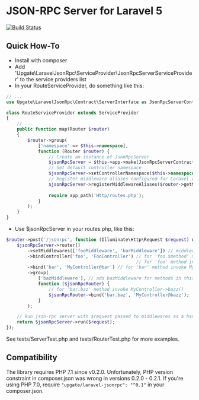 # JSON-RPC Server for Laravel 5

[![Build Status](https://travis-ci.org/upgate/laravel-jsonrpc.svg?branch=master)](https://travis-ci.org/upgate/laravel-jsonrpc)

## Quick How-To

- Install with composer
- Add 'Upgate\LaravelJsonRpc\ServiceProvider\JsonRpcServerServiceProvider' to the service providers list
- In your RouteServiceProvider, do something like this:


```php
// ...
use Upgate\LaravelJsonRpc\Contract\ServerInterface as JsonRpcServerContract;

class RouteServiceProvider extends ServiceProvider
{
    // ...
    public function map(Router $router)
    {
        $router->group(
            ['namespace' => $this->namespace],
            function (Router $router) {
                // Create an instance of JsonRpcServer
                $jsonRpcServer = $this->app->make(JsonRpcServerContract::class);
                // Set default controller namespace
                $jsonRpcServer->setControllerNamespace($this->namespace);
                // Register middleware aliases configured for Laravel router
                $jsonRpcServer->registerMiddlewareAliases($router->getMiddleware());
                
                require app_path('Http/routes.php');
            }
        );
    }
}
```

- Use $jsonRpcServer in your routes.php, like this:

```php
$router->post('/jsonrpc', function (Illuminate\Http\Request $request) use ($jsonRpcServer) {
    $jsonRpcServer->router()
        ->setMiddlewares(['fooMiddleware', 'barMiddleware']) // middleware alias names or class names
        ->bindController('foo', 'FooController') // for 'foo.$method' methods invoke FooController->$method(),
                                                 // for 'foo' method invoke FooConroller->index()
        ->bind('bar', 'MyController@bar') // for 'bar' method invoke MyController->bar()
        ->group(
            ['bazMiddleware'], // add bazMiddleware for methods in this group
            function ($jsonRpcRouter) {
                // for 'bar.baz' method invoke MyController->bazz()
                $jsonRpcRouter->bind('bar.baz', 'MyController@bazz');
            }
        );

    // Run json-rpc server with $request passed to middlewares as a handle() method argument
    return $jsonRpcServer->run($request);
});
```

See tests/ServerTest.php and tests/RouterTest.php for more examples.

## Compatibility

The library requires PHP 7.1 since v0.2.0. Unfortunately, PHP version constraint in composer.json was wrong in versions 0.2.0 - 0.2.1.
If you're using PHP 7.0, require `"upgate/laravel-jsonrpc": "^0.1"` in your composer.json.
